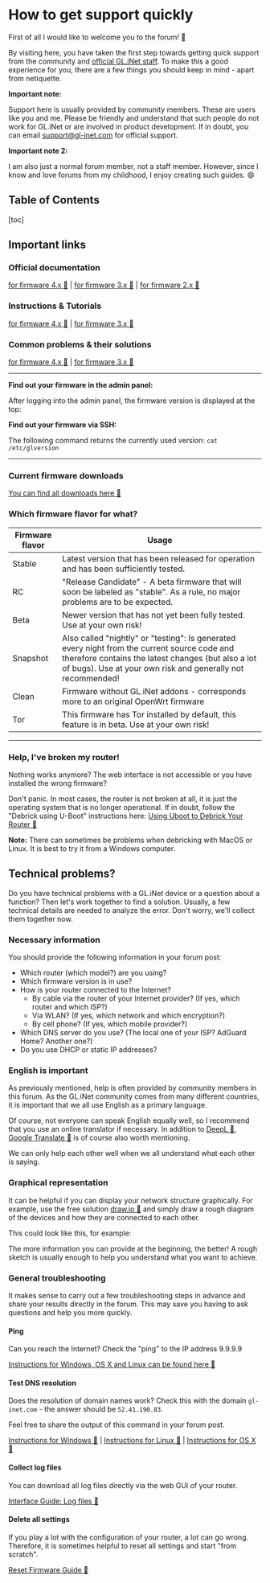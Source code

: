 # How to get support quickly

First of all I would like to welcome you to the forum! :wave:

By visiting here, you have taken the first step towards getting quick support from the community and [official GL.iNet staff](https://forum.gl-inet.com/about). To make this a good experience for you, there are a few things you should keep in mind - apart from netiquette.

**Important note:**

Support here is usually provided by community members. These are users like you and me. Please be friendly and understand that such people do not work for GL.iNet or are involved in product development. If in doubt, you can email support@gl-inet.com for official support.

**Important note 2:**

I am also just a normal forum member, not a staff member. However, since I know and love forums from my childhood, I enjoy creating such guides. :smile:

## Table of Contents

[toc]

## Important links

### Official documentation

[for firmware 4.x :link:](https://docs.gl-inet.com/router/en/4/) | [for firmware 3.x :link:](https://docs.gl-inet.com/router/en/3/) | [for firmware 2.x :link:](https://docs.gl-inet.com/router/en/2/)

### Instructions & Tutorials

[for firmware 4.x :link:](https://docs.gl-inet.com/router/en/4/tutorials/) | [for firmware 3.x :link:](https://docs.gl-inet.com/router/en/3/tutorials/) 

### Common problems & their solutions

[for firmware 4.x :link:](https://docs.gl-inet.com/router/en/4/faq/) | [for firmware 3.x :link:](https://docs.gl-inet.com/router/en/3/) 

---

**Find out your firmware in the admin panel:**

After logging into the admin panel, the firmware version is displayed at the top:



**Find out your firmware via SSH:**

The following command returns the currently used version: `cat /etc/glversion`

---

### Current firmware downloads

[You can find all downloads here :link:](https://dl.gl-inet.com/)

### Which firmware flavor for what?

| Firmware flavor | Usage                                                        |
| --------------- | ------------------------------------------------------------ |
| Stable          | Latest version that has been released for operation and has been sufficiently tested. |
| RC              | "Release Candidate" - A beta firmware that will soon be labeled as "stable". As a rule, no major problems are to be expected. |
| Beta            | Newer version that has not yet been fully tested. Use at your own risk! |
| Snapshot        | Also called "nightly" or "testing": Is generated every night from the current source code and therefore contains the latest changes (but also a lot of bugs). Use at your own risk and generally not recommended! |
| Clean           | Firmware without GL.iNet addons - corresponds more to an original OpenWrt firmware |
| Tor             | This firmware has Tor installed by default, this feature is in beta. Use at your own risk! |

---

### Help, I've broken my router!

Nothing works anymore? The web interface is not accessible or you have installed the wrong firmware?

Don't panic. In most cases, the router is not broken at all, it is just the operating system that is no longer operational. If in doubt, follow the "Debrick using U-Boot" instructions here: [Using Uboot to Debrick Your Router :link:](https://docs.gl-inet.com/router/en/4/faq/debrick/)

**Note:** 
There can sometimes be problems when debricking with MacOS or Linux. It is best to try it from a Windows computer.

## Technical problems?

Do you have technical problems with a GL.iNet device or a question about a function? Then let's work together to find a solution. Usually, a few technical details are needed to analyze the error. Don't worry, we'll collect them together now.

### Necessary information

You should provide the following information in your forum post:

* Which router (which model?) are you using?
* Which firmware version is in use?
* How is your router connected to the Internet?
  * By cable via the router of your Internet provider? (If yes, which router and which ISP?)
  * Via WLAN? (If yes, which network and which encryption?)
  * By cell phone? (If yes, which mobile provider?)
* Which DNS server do you use? (The local one of your ISP? AdGuard Home? Another one?)
* Do you use DHCP or static IP addresses?

### English is important

As previously mentioned, help is often provided by community members in this forum. As the GL.iNet community comes from many different countries, it is important that we all use English as a primary language.

Of course, not everyone can speak English equally well, so I recommend that you use an online translator if necessary. In addition to [DeepL :link:](https://www.deepl.com/translator), [Google Translate :link:](https://translate.google.com/) is of course also worth mentioning.

We can only help each other well when we all understand what each other is saying.

### Graphical representation

It can be helpful if you can display your network structure graphically. For example, use the free solution [draw.io :link:](https://draw.io) and simply draw a rough diagram of the devices and how they are connected to each other.

This could look like this, for example:



The more information you can provide at the beginning, the better!
 A rough sketch is usually enough to help you understand what you want to achieve.

### General troubleshooting

It makes sense to carry out a few troubleshooting steps in advance and share your results directly in the forum. This may save you having to ask questions and help you more quickly.

#### Ping

Can you reach the Internet? Check the "ping" to the IP address 9.9.9.9

[Instructions for Windows, OS X and Linux can be found here :link:](https://www.wikihow.com/Ping-an-IP-Address)

#### Test DNS resolution

Does the resolution of domain names work? Check this with the domain `gl-inet.com` - the answer should be `52.41.190.83`.

Feel free to share the output of this command in your forum post.

[Instructions for Windows :link:](https://support.intermedia.com/app/articles/detail/a_id/24552/) | [Instructions for Linux :link:](https://www.geeksforgeeks.org/nslookup-command-in-linux-with-examples/) | [Instructions for OS X :link:](https://td.usnh.edu/TDClient/60/Portal/KB/ArticleDet?ID=775)

#### Collect log files

You can download all log files directly via the web GUI of your router.

[Interface Guide: Log files :link:](https://docs.gl-inet.com/router/en/4/interface_guide/log/)

#### Delete all settings

If you play a lot with the configuration of your router, a lot can go wrong. Therefore, it is sometimes helpful to reset all settings and start "from scratch".

[Reset Firmware Guide :link:](https://docs.gl-inet.com/router/en/4/interface_guide/reset_firmware/)